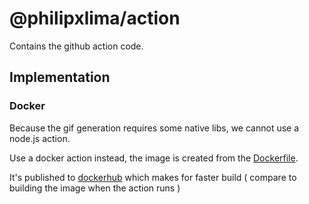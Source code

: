 # @philipxlima/action

Contains the github action code.

## Implementation

### Docker

Because the gif generation requires some native libs, we cannot use a node.js action.

Use a docker action instead, the image is created from the [Dockerfile](../../Dockerfile).

It's published to [dockerhub](https://hub.docker.com/r/philipxlima/philipxlima) which makes for faster build ( compare to building the image when the action runs )
